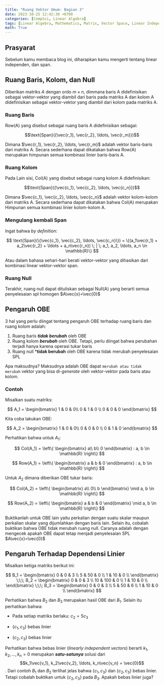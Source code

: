 ```yaml
---
title: "Ruang Vektor Umum: Bagian 3"
date: 2023-10-25 12:42:30 +0700
categories: [CompSci, Linear Algebra]
tags: [Linear Algebra, Mathematics, Matrix, Vector Space, Linear Independence, Span, Null Space, Elementary Row Operations (EROs), Linear Dependence]
math: True
---
```


## Prasyarat
Sebelum kamu membaca blog ini, diharapkan kamu mengerti tentang linear independen, dan span.

## Ruang Baris, Kolom, dan Null
Diberikan matriks $A$ dengan ordo $m\times n$, dimmana baris A didefinisikan sebagai vektor-vektor yang diambil dari baris pada matriks A dan kolom A didefinisikan sebagai vektor-vektor yang diambil dari kolom pada matriks A.

### Ruang Baris
Row(A) yang disebut sebagai ruang baris A didefinisikan sebagai:

$$\text{Span}({\vec{r_1}, \vec{r_2}, \ldots, \vec{r_m}})$$

Dimana $\vec{r_1}, \vec{r_2}, \ldots, \vec{r_m}$ adalah vektor baris-baris dari matriks A. Secara sederhana dapat dikatakan bahwa Row(A) merupakan himpunan semua kombinasi linier baris-baris A.


### Ruang Kolom
Pada Lain sisi, Col(A) yang disebut sebagai ruang kolom A didefinisikan: 

$$\text{Span}({\vec{c_1}, \vec{c_2}, \ldots, \vec{c_n}})$$

Dimana $\vec{c_1}, \vec{c_2}, \ldots, \vec{c_n}$ adalah vektor kolom-kolom dari matriks A. Secara sederhana dapat dikatakan bahwa Col(A) merupakan Himpunan semua kombinasi linier kolom-kolom A.


### Mengulang kembali Span
Ingat bahwa _by definition_:

$$
\text{Span}(\{\vec{c_1}, \vec{c_2}, \ldots, \vec{c_n}\}) = \{(a_1\vec{r_1} + a_2\vec{r_2} + \ldots + a_n\vec{r_n}) \; | \; a_1, a_2, \ldots, a_n \in \mathbb{R}\}
$$

Atau dalam bahasa sehari-hari berati vektor-vektor yang dihasikan dari kombinasi linear vektor-vektor span.

### Ruang Null
Terakhir, ruang null dapat dituliskan sebagai Null(A) yang berarti semua penyelesaian spl homogen $A\vec{x}=\vec{0}$

## Pengaruh OBE
3 hal yang perlu diingat tentang pengaruh OBE terhadap ruang baris dan ruang kolom adalah:
1. Ruang baris ***tidak berubah*** oleh OBE
2. Ruang kolom ***berubah*** oleh OBE. Tetapi, perlu diingat bahwa perubahan terjadi hanya karena operasi tukar baris
3. Ruang null ***tidak berubah** oleh OBE karena tidak merubah penyelesaian SPL

Apa maksudnya? Maksudnya adalah OBE dapat `merubah atau tidak merubah` vektor yang bisa di-_generate_ oleh vektor-vektor pada baris atau kolom.

### Contoh

Misalkan suatu matriks:

$$
A_1 = 
\begin{bmatrix}
1 & 0 & 0\\
0 & 1 & 0 \\
0 & 0 & 0
\end{bmatrix}
$$

Kita coba lakukan OBE:

$$
A_2 = 
\begin{bmatrix}
1 & 0 & 0\\
0 & 0 & 0 \\
0 & 1 & 0 
\end{bmatrix}
$$


Perhatikan bahwa untuk $A_1$:

$$
Col(A_1) = \left\{
    \begin{bmatrix}
    a\\
    b\\
    0
    \end{bmatrix}
    : a, b \in \mathbb{R}
\right\}
$$

$$
Row(A_1) = \left\{
    \begin{bmatrix}
    a & b & 0
    \end{bmatrix}
    : a, b \in \mathbb{R}
\right\}
$$

Untuk $A_2$ dimana diberikan OBE tukar baris:

$$
Col(A_2) = \left\{
    \begin{bmatrix}
    a\\
    0\\
    b
    \end{bmatrix}
    \mid a, b \in \mathbb{R}
\right\}
$$ 

$$
Row(A_2) = \left\{
    \begin{bmatrix}
    a & b & 0
    \end{bmatrix}
    \mid a, b \in \mathbb{R}
\right\}
$$

Buktikanlah untuk OBE lain yaitu perkalian dengan suatu skalar maupun perkalian skalar yang dijumlahkan dengan baris lain. Selain itu, cobalah buktikan bahwa OBE tidak merubah ruang null. Caranya adalah dengan mengecek apakah OBE dapat tetap menjadi penyelesaian SPL $A\vec{x}=\vec{0}$

## Pengaruh Terhadap Dependensi Linier
Misalkan ketiga matriks berikut ini:

$$
B_1 = 
\begin{bmatrix}
0 & 0 & 3 \\
5 & 50 & 0 \\
1 & 10 & 0 \\
\end{bmatrix}
\;\;\;
B_2 = 
\begin{bmatrix}
0 & 0 & 3 \\
10 & 100 & 0 \\
1 & 10 & 0 \\
\end{bmatrix}
\;\;\;
B_3 = 
\begin{bmatrix}
0 & 0 & 3 \\
5 & 50 & 6 \\
1 & 10 & 0 \\
\end{bmatrix}
$$

Perhatikan bahwa $B_2$ dan $B_3$ merupakan hasil OBE dari $B_1$. Selain itu perhatikan bahwa:

* Pada setiap matriks berlaku: $c_2 = 5 c_3$

* {$c_1, c_3$} bebas linier

* {$c_2, c_3$} bebas linier

Perhatikan bahwa bebas linier (_linearly independent vectors_) berarti $k_1, k_2, \ldots, k_n = 0$ merupakan ***satu-satunya*** solusi dari $$k_1\vec{v_1}, k_2\vec{v_2}, \ldots, k_n\vec{v_n} = \vec{0}$$. Dari contoh $B_1$ dan $B_2$ terlihat jelas bahwa {$c_1, c_3$} dan {$c_2, c_3$} bebas linier. Tetapi cobalah buktikan untuk {$c_2, c_3$} pada $B_3$. Apakah bebas linier juga?